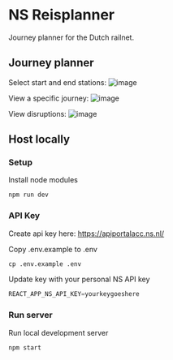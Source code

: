 # NS Reisplanner

Journey planner for the Dutch railnet. 

## Journey planner
Select start and end stations:
![image](https://github.com/Daveyvdweide/react-ns-reisplanner/assets/55092870/4c0a1052-7ccf-44fb-b424-4e4c764c4788)

View a specific journey:
![image](https://github.com/Daveyvdweide/react-ns-reisplanner/assets/55092870/97b12b42-6139-4c39-bc96-172ae5a9efd4)

View disruptions:
![image](https://github.com/Daveyvdweide/react-ns-reisplanner/assets/55092870/1f01c4c3-98a0-4e5f-a4a2-5e09e46157b8)

## Host locally
### Setup
Install node modules

```cmd
npm run dev
```

### API Key
Create api key here: https://apiportalacc.ns.nl/

Copy .env.example to .env

```cmd
cp .env.example .env
```

Update key with your personal NS API key
```js
REACT_APP_NS_API_KEY=yourkeygoeshere
```
### Run server
Run local development server

```cmd
npm start
```
